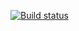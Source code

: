 [![Build status](https://ci.appveyor.com/api/projects/status/8steppem37pa75qd?svg=true)](https://ci.appveyor.com/project/Artem-Kukin/ajs-classes-inheritance)